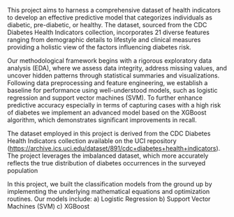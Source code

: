 This project aims to harness a comprehensive
dataset of health indicators to develop an effective predictive model that categorizes individuals as
diabetic, pre-diabetic, or healthy. The dataset, sourced from the CDC Diabetes Health Indicators
collection, incorporates 21 diverse features ranging from demographic details to lifestyle and clinical
measures providing a holistic view of the factors influencing diabetes risk.

Our methodological framework begins with a rigorous exploratory data analysis (EDA), where we
assess data integrity, address missing values, and uncover hidden patterns through statistical
summaries and visualizations. Following data preprocessing and feature engineering, we establish a
baseline for performance using well-understood models, such as logistic regression and support
vector machines (SVM). To further enhance predictive accuracy especially in terms of capturing cases
with a high risk of diabetes we implement an advanced model based on the XGBoost algorithm, which
demonstrates significant improvements in recall.

The dataset employed in this project is derived from the CDC Diabetes Health Indicators collection
available on the UCI repository
(https://archive.ics.uci.edu/dataset/891/cdc+diabetes+health+indicators). The project leverages
the imbalanced dataset, which more accurately reflects the true distribution of diabetes
occurrences in the surveyed population

In this project, we built the classification models from the ground up by implementing the underlying
mathematical equations and optimization routines. Our models include:
a) Logistic Regression
b) Support Vector Machines (SVM)
c) XGBoost

